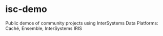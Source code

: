 # isc-demo
Public demos of community projects using InterSystems Data Platforms: Caché, Ensemble, InterSystems IRIS
